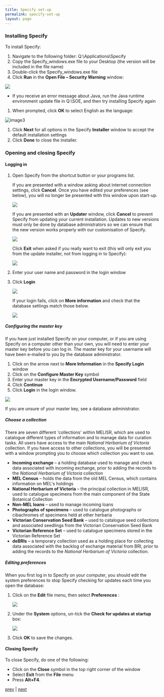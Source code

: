 ```yaml
---
title: Specify set-up
permalink: specify-set-up
layout: page
---
```


### Installing Specify

To install Specify:

1. Navigate to the following folder: Q:\Applications\Specify
2. Copy the Specify\_windows.exe file to your Desktop (the version will be included in the file name)
3. Double-click the Specify\_windows.exe file
4. Click **Run** in the **Open File – Security Warning** window:

![](assets/media/image2.png)

- If you receive an error message about Java, run the Java runtime environment update file in Q:\SOE, and then try installing Specify again

1. When prompted, click **OK** to select English as the language:

![image3](assets/media/image3.jpg)

1. Click **Next** for all options in the Specify **Installer** window to accept the default installation settings
2. Click **Done** to close the installer.

### Opening and closing Specify

#### Logging in

1.  Open Specify from the shortcut button or your programs list.

    If you are presented with a window asking about internet connection settings, click **Cancel**. Once you have edited your preferences (see below), you will no longer be presented with this window upon start-up.

    ![](assets/media/image4.jpg)

    If you are presented with an **Updater** window, click **Cancel** to prevent Specify from updating your current installation. Updates to new versions must only be done by database administrators so we can ensure that the new version works properly with our customisation of Specify.

    ![](assets/media/image5.png)

    Click **Exit** when asked if you really want to exit (this will only exit you from the update installer, not from logging in to Specify):

    ![](assets/media/image6.png)

2.  Enter your user name and password in the login window
3.  Click **Login**

    ![](assets/media/image7.png)

    If your login fails, click on **More information** and check that the database settings match those below.

    ![](assets/media/image8.jpg)

##### Configuring the master key

If you have just installed Specify on your computer, or if you are using Specify on a computer other than your own, you will need to enter your master key before you can log in. The master key for your username will have been e-mailed to you by the database administrator.

1.  Click on the arrow next to **More Information** in the **Specify Login** window
2.  Click on the **Configure Master Key** symbol
3.  Enter your master key in the **Encrypted Username/Password** field
4.  Click **Continue**
5.  Click **Login** in the login window.

![](assets/media/image9.jpeg)

If you are unsure of your master key, see a database administrator.

##### Choose a collection

There are seven different &#39;collections&#39; within MELISR, which are used to catalogue different types of information and to manage data for curation tasks. All users have access to the main _National Herbarium of Victoria_ collection. If you have access to other collections, you will be presented with a window prompting you to choose which collection you want to use.

-   **Incoming exchange** – a holding database used to manage and check data associated with incoming exchange,    prior to adding the records to the _National Herbarium of Victoria_ collection
-   **MEL Census** – holds the data from the old MEL Census, which contains information on MEL&#39;s holdings
-   **National Herbarium of Victoria** – the principal collection in MELISR, used to catalogue specimens from the main component of the State Botanical Collection
-   **Non-MEL loans** – used to manage incoming loans
-   **Photographs of specimens­** – used to catalogue photographs or cibachromes of specimens held at other herbaria
-   **Victorian Conservation Seed Bank­­** – used to catalogue seed collections and associated seedlings from the Victorian Conservation Seed Bank
-   **Victorian Reference Set**  – used to catalogue specimens stored in the Victorian Reference Set
-   **deBRIs** – a temporary collection used as a holding place for collecting data associated with the backlog of exchange material from BRI, prior to adding the records to the _National Herbarium of Victoria_ collection.

##### Editing preferences

When you first log in to Specify on your computer, you should edit the system preferences to stop Specify checking for updates each time you open the database:

1.  Click on the **Edit** file menu, then select **Preferences** :

    ![](assets/media/image10.png)

2.  Under the **System** options, un-tick the **Check for updates at startup** box:

    ![](assets/media/image11.png)

3.  Click **OK** to save the changes.

#### Closing Specify

To close Specify, do one of the following:

-   Click on the **Close** symbol in the top right corner of the window
-   Select **Exit** from the **File** menu
-   Press **Alt+F4**.

[prev](introduction.html) \| [next](using-specify.html)

